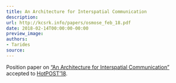 ```yaml
---
title: An Architecture for Interspatial Communication
description:
url: http://kcsrk.info/papers/osmose_feb_18.pdf
date: 2018-02-14T00:00:00-00:00
preview_image:
authors:
- Tarides
source:
---
```


<p>Position paper on
<a href="http://kcsrk.info/papers/osmose_feb_18.pdf">&ldquo;An Architecture for Interspatial Communication&rdquo;</a>
accepted to <a href="http://hotpost18.weebly.com/">HotPOST&rsquo;18</a>.</p>
